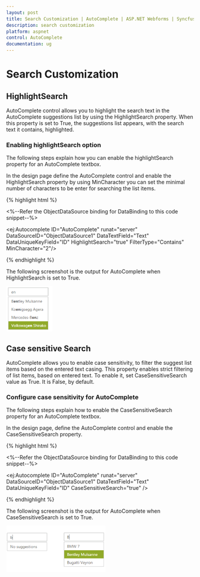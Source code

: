 ```yaml
---
layout: post
title: Search Customization | AutoComplete | ASP.NET Webforms | Syncfusion
description: search customization
platform: aspnet
control: AutoComplete
documentation: ug
---
```


# Search Customization

## HighlightSearch

AutoComplete control allows you to highlight the search text in the AutoComplete suggestions list by using the HighlightSearch property. When this property is set to True, the suggestions list appears, with the search text it contains, highlighted.

### Enabling highlightSearch option

The following steps explain how you can enable the highlightSearch property for an AutoComplete textbox.

In the design page define the AutoComplete control and enable the HighlightSearch property by using MinCharacter you can set the minimal number of characters to be enter for searching the list items.



{% highlight html %}

<%--Refer the ObjectDataSource binding for DataBinding to this code snippet--%>

<ej:Autocomplete ID="AutoComplete" runat="server" DataSourceID="ObjectDataSource1" DataTextField="Text" DataUniqueKeyField="ID" HighlightSearch="true" FilterType="Contains" MinCharacter="2"/>



{% endhighlight %}



The following screenshot is the output for AutoComplete when HighlightSearch is set to True.

![](Search-Customization_images/Search-Customization_img1.png)



## Case sensitive Search

AutoComplete allows you to enable case sensitivity, to filter the suggest list items based on the entered text casing. This property enables strict filtering of list items, based on entered text. To enable it, set CaseSensitiveSearch value as True. It is False, by default.

### Configure case sensitivity for AutoComplete

The following steps explain how to enable the CaseSensitiveSearch property for an AutoComplete textbox.

In the design page, define the AutoComplete control and enable the CaseSensitiveSearch property.



{% highlight html %}



<%--Refer the ObjectDataSource binding for DataBinding to this code snippet--%>

<ej:Autocomplete ID="AutoComplete" runat="server" DataSourceID="ObjectDataSource1" DataTextField="Text" DataUniqueKeyField="ID" CaseSensitiveSearch="true" />



{% endhighlight %}



The following screenshot is the output for AutoComplete when CaseSensitiveSearch is set to True.

![](Search-Customization_images/Search-Customization_img2.png) 




